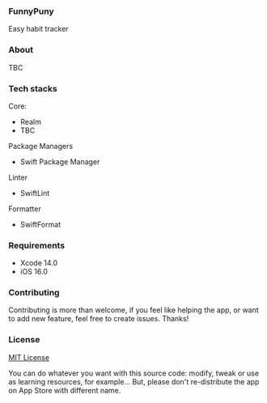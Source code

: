 ### FunnyPuny

Easy habit tracker

### About

TBC

### Tech stacks

Core:

-   Realm
-   TBC 

Package Managers

-   Swift Package Manager

Linter

-   SwiftLint

Formatter

-   SwiftFormat


### Requirements

-   Xcode 14.0
-   iOS 16.0

### Contributing

Contributing is more than welcome, if you feel like helping the app, or want to add new feature, feel free to create issues. Thanks!


### License

[MIT License](https://github.com/FunnyPuny/iOS-App/blob/main/LICENSE)

You can do whatever you want with this source code: modify, tweak or use as learning resources, for example... 
But, please don't re-distribute the app on App Store with different name.
